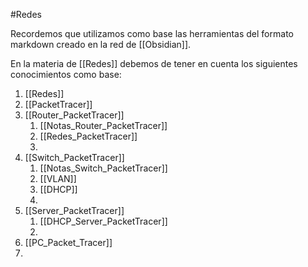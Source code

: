 #Redes

Recordemos que utilizamos como base las herramientas del formato markdown creado en la red de [[Obsidian]].

En la materia de [[Redes]] debemos de tener en cuenta los siguientes conocimientos como base:

1. [[Redes]]
2. [[PacketTracer]]
3. [[Router_PacketTracer]]
	1. [[Notas_Router_PacketTracer]]
	2. [[Redes_PacketTracer]]
	3. 
4. [[Switch_PacketTracer]]
	1. [[Notas_Switch_PacketTracer]]
	2. [[VLAN]]
	3. [[DHCP]]
	4. 
5. [[Server_PacketTracer]]
	1. [[DHCP_Server_PacketTracer]]
	2. 
6. [[PC_Packet_Tracer]]
7. 